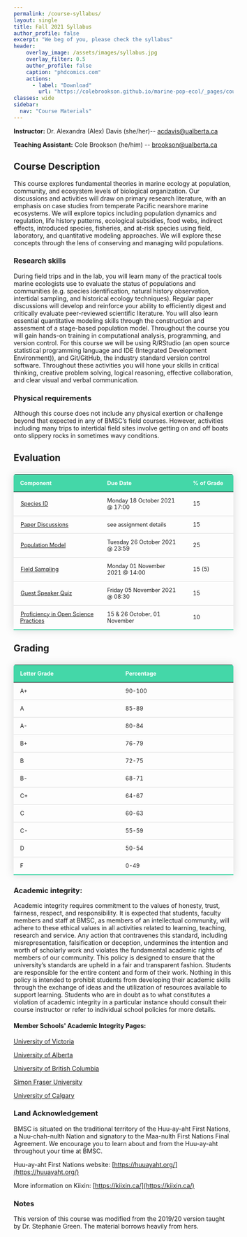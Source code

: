 ```yaml
---
permalink: /course-syllabus/
layout: single
title: Fall 2021 Syllabus
author_profile: false
excerpt: "We beg of you, please check the syllabus"
header:
    overlay_image: /assets/images/syllabus.jpg
    overlay_filter: 0.5
    author_profile: false
    caption: "phdcomics.com"
    actions:
      - label: "Download"
        url: "https://colebrookson.github.io/marine-pop-ecol/_pages/course-syllabus.pdf"
classes: wide
sidebar:
  nav: "Course Materials"
---
```


**Instructor:** Dr. Alexandra (Alex) Davis (she/her)-- acdavis@ualberta.ca 

**Teaching Assistant:** Cole Brookson (he/him) -- brookson@ualberta.ca

## Course Description 

This course explores fundamental theories in marine ecology at population, community, and ecosystem levels of biological organization. Our discussions and activities will draw on primary research literature, with an emphasis on case studies from temperate Pacific nearshore marine ecosystems. We will explore topics including population dynamics and regulation, life history patterns, ecological subsidies, food webs, indirect effects, introduced species, fisheries, and at-risk species using field, laboratory, and quantitative modeling approaches. We will explore these concepts through the lens of conserving and managing wild populations.

### Research skills 

During field trips and in the lab, you will learn many of the practical tools
marine ecologists use to evaluate the status of populations and communities (e.g. species identification, natural history observation, intertidal sampling, and historical ecology techniques). Regular paper discussions will develop and reinforce your ability to efficiently digest and critically evaluate peer-reviewed scientific literature. You will also learn essential quantitative modeling skills through the construction and assesment of a stage-based population model. Throughout the course you will gain hands-on training in computational analysis, programming, and version control. For this course we will be using R/RStudio (an open source statistical programming language and IDE (Integrated Development Environment)), and Git/GitHub, the industry standard version control software. Throughout these activities you will hone your skills in critical thinking, creative problem solving, logical reasoning, effective collaboration, and clear visual and verbal communication.

### Physical requirements

Although this course does not include any physical exertion or
challenge beyond that expected in any of BMSC’s field courses. However, activities including many trips to intertidal field sites involve getting on and off boats onto slippery rocks in sometimes wavy conditions.

## Evaluation 



<style>
  .evaluation-table {
    border-collapse: collapse;
    margin: 25px 0;
    font-size: 0.9em;
    min-width: 400px;
    border-radius: 5px 5px 0 0;
    overflow: hidden;
    box-shadow: 0 0 20px rgba(0, 0, 0, 0.15);
  }

  .evaluation-table thead tr {
    background-color: #44d7a8;
    color: #ffffff;
    text-align: left;
    font-weight: bold;
  }

  .evaluation-table th,
  .evaluation-table td {
    padding: 12px 15px;
  }

  .evaluation-table tbody tr {
    border-bottom: 1px solid #dddddd;
  }

  .evaluation-table tbody tr:last-of-type {
    border-bottom: 2px solid #44d7a8;
  }

  .evaluation-table tr:hover { background: #bebebe; }
  td a { 
      padding: 1px; 
  }

  .grading-table {
    border-collapse: collapse;
    margin: 25px 0;
    font-size: 0.9em;
    min-width: 400px;
    border-radius: 5px 5px 0 0;
    overflow: hidden;
    box-shadow: 0 0 20px rgba(0, 0, 0, 0.15);
  }

  .grading-table thead tr {
    background-color: #44d7a8;
    color: #ffffff;
    text-align: left;
    font-weight: bold;
  }

  .grading-table th,
  .grading-table td {
    padding: 12px 15px;
  }

  .grading-table tbody tr {
    border-bottom: 1px solid #dddddd;
  }

  .grading-table tbody tr:last-of-type {
    border-bottom: 2px solid #44d7a8;
  }
</style>

<table class="evaluation-table">
    <thead>
        <tr>
            <th width=400>Component</th>
            <th width=400>Due Date</th>
            <th width=174>% of Grade</th>
        </tr>
    </thead>
    <tbody>
        <tr>
            <td><a href="/assignments/species-id/">Species ID</a></td>
            <td>Monday 18 October 2021 @ 17:00</td>
            <td>15</td>
        </tr>
        <tr>
            <td><a href="/assignments/paper-discussions/">Paper Discussions</a></td>
            <td>see assignment details</td>
            <td>15</td>
        </tr>
        <tr>
            <td><a href="/assignments/pop-model/">Population Model</a></td>
            <td>Tuesday 26 October 2021 @ 23:59</td>
            <td>25</td>
        </tr>
        <tr>
            <td><a href="/assignments/biodiv-sample/">Field Sampling</a></td>
            <td>Monday 01 November 2021 @ 14:00</td>
            <td>15 (5)</td>
        </tr>
        <tr>
            <td><a href="/assignments/guest-quiz/">Guest Speaker Quiz</a></td>
            <td>Friday 05 November 2021 @ 08:30</td>
            <td>15</td>
        </tr>
        <tr>
            <td><a href="/assignments/open-science/">Proficiency in Open Science Practices</a></td>
            <td>15 & 26 October, 01 November</td>
            <td>10</td>
        </tr>
    </tbody>
</table>

## Grading

<table class="grading-table">
    <thead>
        <tr>
            <th width=500>Letter Grade</th>
            <th width=500>Percentage</th>
        </tr>
    </thead>
    <tbody>
        <tr>
            <td>A+</td>
            <td>90-100</td>
        </tr>
        <tr>
            <td>A</td>
            <td>85-89</td>
        </tr>
        <tr>
            <td>A-</td>
            <td>80-84</td>
        </tr>
        <tr>
            <td>B+</td>
            <td>76-79</td>
        </tr>
        <tr>
            <td>B</td>
            <td>72-75</td>
        </tr>
        <tr>
            <td>B-</td>
            <td>68-71</td>
        </tr>
        <tr>
            <td>C+</td>
            <td>64-67</td>
        </tr>
        <tr>
            <td>C</td>
            <td>60-63</td>
        </tr>
        <tr>
            <td>C-</td>
            <td>55-59</td>
        </tr>
        <tr>
            <td>D</td>
            <td>50-54</td>
        </tr>
        <tr>
            <td>F</td>
            <td>0-49</td>
        </tr>
    </tbody>
</table>

### Academic integrity:

Academic integrity requires commitment to the values of honesty, trust, fairness, respect, and responsibility. It is expected that students, faculty members and staff at BMSC, as members of an intellectual community, will adhere to these ethical values in all activities related to learning, teaching, research and service. Any action that contravenes this standard, including misrepresentation, falsification or deception, undermines the intention and worth of scholarly work and violates the fundamental academic rights of members of our community. This policy is designed to ensure that the university’s standards are upheld in a fair and transparent fashion. Students are responsible for the entire content and form of their work. Nothing in this policy is
intended to prohibit students from developing their academic skills through the exchange of ideas and the utilization of resources available to support learning. Students who are in doubt as to what constitutes a violation of academic integrity in a particular instance should consult their course instructor or refer to individual school policies for more details.

#### Member Schools' Academic Integrity Pages: 

[University of Victoria]([www.uvic.ca/library/research/citation/plagiarism/index.php](https://www.uvic.ca/library/help/citation/plagiarism/))

[University of Alberta](https://www.ualberta.ca/current-students/academic-resources/academic-integrity/index.html)

[University of British Columbia](http://www.calendar.ubc.ca/Vancouver/index.cfm?tree=3,54,111,959) 

[Simon Fraser University](https://www.lib.sfu.ca/help/academic-integrity/plagiarism) 

[University of Calgary](https://conted.ucalgary.ca/info/integrity.jsp) 

### Land Acknowledgement 

BMSC is situated on the traditional territory of the Huu-ay-aht First  Nations, a Nuu-chah-nulth Nation and signatory to the Maa-nulth First Nations Final Agreement. We encourage you to learn about and from the Huu-ay-aht throughout your time at BMSC. 

Huu-ay-aht First Nations website: [https://huuayaht.org/](https://huuayaht.org/) 

More information on Kiixin: [https://kiixin.ca/](https://kiixin.ca/)


### Notes

This version of this course was modified from the 2019/20 version taught by Dr. Stephanie Green. The material borrows heavily from hers. 




